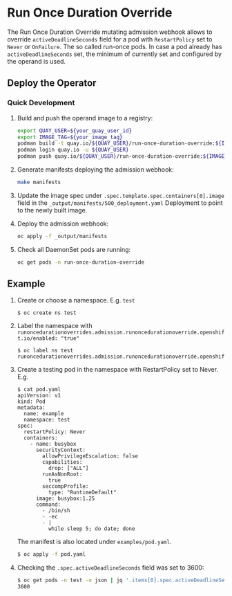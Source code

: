 # Run Once Duration Override

The Run Once Duration Override mutating admission webhook allows to override `activeDeadlineSeconds` field
for a pod with `RestartPolicy` set to `Never` or `OnFailure`. The so called run-once pods.
In case a pod already has `activeDeadlineSeconds` set, the minimum of currently set and
configured by the operand is used.

## Deploy the Operator

### Quick Development

1. Build and push the operand image to a registry:
   ```sh
   export QUAY_USER=${your_quay_user_id}
   export IMAGE_TAG=${your_image_tag}
   podman build -t quay.io/${QUAY_USER}/run-once-duration-override:${IMAGE_TAG} .
   podman login quay.io -u ${QUAY_USER}
   podman push quay.io/${QUAY_USER}/run-once-duration-override:${IMAGE_TAG}
   ```

1. Generate manifests deploying the admission webhook:
   ```sh
   make manifests
   ```

1. Update the image spec under `.spec.template.spec.containers[0].image` field in the `_output/manifests/500_deployment.yaml` Deployment to point to the newly built image.

1. Deploy the admission webhook:
   ```sh
   oc apply -f _output/manifests
   ```

1. Check all DaemonSet pods are running:
   ```sh
   oc get pods -n run-once-duration-override
   ```

## Example

1. Create or choose a namespace. E.g. `test`
   ```
   $ oc create ns test
   ```

1. Label the namespace with `runoncedurationoverrides.admission.runoncedurationoverride.openshift.io/enabled: "true"`
   ```
   $ oc label ns test runoncedurationoverrides.admission.runoncedurationoverride.openshift.io/enabled=true
   ```

1. Create a testing pod in the namespace with RestartPolicy set to Never. E.g.
   ```
   $ cat pod.yaml
   apiVersion: v1
   kind: Pod
   metadata:
     name: example
     namespace: test
   spec:
     restartPolicy: Never
     containers:
       - name: busybox
         securityContext:
           allowPrivilegeEscalation: false
           capabilities:
             drop: ["ALL"]
           runAsNonRoot:
             true
           seccompProfile:
             type: "RuntimeDefault"
         image: busybox:1.25
         command:
           - /bin/sh
           - -ec
           - |
             while sleep 5; do date; done
   ```
   The manifest is also located under `examples/pod.yaml`.

   ```sh
   $ oc apply -f pod.yaml
   ```

1. Checking the `.spec.activeDeadlineSeconds` field was set to 3600:
   ```sh
   $ oc get pods -n test -o json | jq '.items[0].spec.activeDeadlineSeconds'
   3600
   ```
